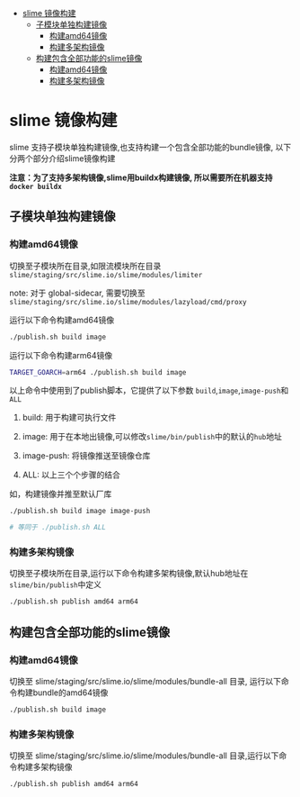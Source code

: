 - [slime 镜像构建](#slime-镜像构建)
  - [子模块单独构建镜像](#子模块单独构建镜像)
    - [构建amd64镜像](#构建amd64镜像)
    - [构建多架构镜像](#构建多架构镜像)
  - [构建包含全部功能的slime镜像](#构建包含全部功能的slime镜像)
    - [构建amd64镜像](#构建amd64镜像-1)
    - [构建多架构镜像](#构建多架构镜像-1)

# slime 镜像构建

slime 支持子模块单独构建镜像,也支持构建一个包含全部功能的bundle镜像, 以下分两个部分介绍slime镜像构建

**注意：为了支持多架构镜像,slime用buildx构建镜像, 所以需要所在机器支持`docker buildx`**

## 子模块单独构建镜像

### 构建amd64镜像

切换至子模块所在目录,如限流模块所在目录 `slime/staging/src/slime.io/slime/modules/limiter`

note: 对于 global-sidecar, 需要切换至`slime/staging/src/slime.io/slime/modules/lazyload/cmd/proxy`

运行以下命令构建amd64镜像

```sh
./publish.sh build image
```

运行以下命令构建arm64镜像

```sh
TARGET_GOARCH=arm64 ./publish.sh build image
```

以上命令中使用到了publish脚本，它提供了以下参数 `build`,`image`,`image-push`和`ALL`

1. build: 用于构建可执行文件

2. image: 用于在本地出镜像,可以修改`slime/bin/publish`中的默认的`hub`地址

3. image-push: 将镜像推送至镜像仓库

4. ALL: 以上三个个步骤的结合

如，构建镜像并推至默认厂库

```sh
./publish.sh build image image-push

# 等同于 ./publish.sh ALL
```

### 构建多架构镜像

切换至子模块所在目录,运行以下命令构建多架构镜像,默认hub地址在 `slime/bin/publish`中定义

```sh
./publish.sh publish amd64 arm64
```

## 构建包含全部功能的slime镜像

### 构建amd64镜像

切换至 slime/staging/src/slime.io/slime/modules/bundle-all 目录, 运行以下命令构建bundle的amd64镜像

```sh
./publish.sh build image
```

### 构建多架构镜像

切换至 slime/staging/src/slime.io/slime/modules/bundle-all 目录,运行以下命令构建多架构镜像

```sh
./publish.sh publish amd64 arm64
```